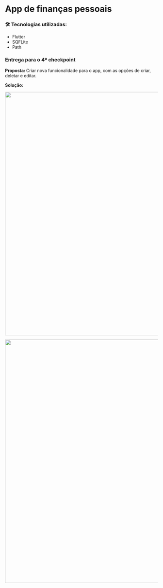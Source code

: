 # App de finanças pessoais

### 🛠 Tecnologias utilizadas:
* Flutter
* SQFLite
* Path

### Entrega para o 4º checkpoint
<p> <b>Proposta: </b> Criar nova funcionalidade para o app, com as opções de criar, deletar e editar.</p>
<p> <b>Solução:</p>
<p>
  <img src="https://user-images.githubusercontent.com/61291155/190293007-fe463892-289d-45e3-9ff0-b32ef18ba83b.PNG" width="800px">
</p>
<p>
  <img src="https://user-images.githubusercontent.com/61291155/190293087-e0a5dd82-e8dc-48ed-99b3-6831aec1ef9d.PNG" width="800px">
</p>
